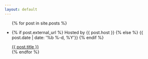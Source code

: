 ```yaml
---
layout: default
---
```


<ul class="bloglist">
{% for post in site.posts %}
  <li>
    <p class="bloglist__info">
      {% if post.external_url %}
      Hosted by <span class="bloglist__host">{{ post.host }}</span>
      {% else %}
      <time class="bloglist__time" datetime="{{ post.date | date_to_xmlschema }}">{{ post.date | date: '%b %-d, %Y'}}</time>
      {% endif %}
    </p>
    <a
      class="bloglist__link"
      href="{% if post.external_url %}{{ post.external_url }}{% else %}{{ post.url }}{% endif %}">
      {{ post.title }}
    </a>
  </li>
{% endfor %}
</ul>
